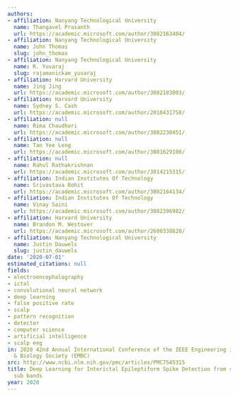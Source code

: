 ```yaml
---
authors:
- affiliation: Nanyang Technological University
  name: Thangavel Prasanth
  url: https://academic.microsoft.com/author/3082163404/
- affiliation: Nanyang Technological University
  name: John Thomas
  slug: john_thomas
- affiliation: Nanyang Technological University
  name: R. Yuvaraj
  slug: rajamanickam_yuvaraj
- affiliation: Harvard University
  name: Jing Jing
  url: https://academic.microsoft.com/author/3082183003/
- affiliation: Harvard University
  name: Sydney S. Cash
  url: https://academic.microsoft.com/author/2010431758/
- affiliation: null
  name: Rima Chaudhari
  url: https://academic.microsoft.com/author/3082230451/
- affiliation: null
  name: Tan Yee Leng
  url: https://academic.microsoft.com/author/3081629100/
- affiliation: null
  name: Rahul Rathakrishnan
  url: https://academic.microsoft.com/author/3014215315/
- affiliation: Indian Institutes Of Technology
  name: Srivastava Rohit
  url: https://academic.microsoft.com/author/3082164134/
- affiliation: Indian Institutes Of Technology
  name: Vinay Saini
  url: https://academic.microsoft.com/author/3082396982/
- affiliation: Harvard University
  name: Brandon M. Westover
  url: https://academic.microsoft.com/author/2600338620/
- affiliation: Nanyang Technological University
  name: Justin Dauwels
  slug: justin_dauwels
date: '2020-07-01'
estimated_citations: null
fields:
- electroencephalography
- ictal
- convolutional neural network
- deep learning
- false positive rate
- scalp
- pattern recognition
- detector
- computer science
- artificial intelligence
- scalp eeg
in: 2020 42nd Annual International Conference of the IEEE Engineering in Medicine
  & Biology Society (EMBC)
src: http://www.ncbi.nlm.nih.gov/pmc/articles/PMC7545315
title: Deep Learning for Interictal Epileptiform Spike Detection from scalp EEG frequency
  sub bands
year: 2020
---
```

